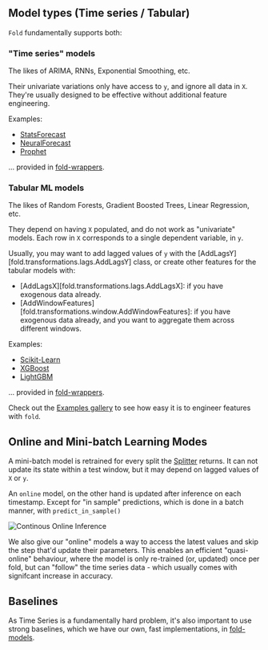 
## Model types (Time series / Tabular)

`Fold` fundamentally supports both:

### "Time series" models

The likes of ARIMA, RNNs, Exponential Smoothing, etc.

Their univariate variations only have access to `y`, and ignore all data in `X`.
They're usually designed to be effective without additional feature engineering.

Examples:

- [StatsForecast](https://github.com/Nixtla/statsforecast/)
- [NeuralForecast](https://github.com/Nixtla/neuralforecast)
- [Prophet](https://facebook.github.io/prophet/)

... provided in [fold-wrappers](https://github.com/dream-faster/fold-wrappers).


### Tabular ML models

The likes of Random Forests, Gradient Boosted Trees, Linear Regression, etc.

They depend on having `X` populated, and do not work as "univariate" models.
Each row in `X` corresponds to a single dependent variable, in `y`.

Usually, you may want to add lagged values of `y` with the [AddLagsY][fold.transformations.lags.AddLagsY] class, or create other features for the tabular models with:

- [AddLagsX][fold.transformations.lags.AddLagsX]: if you have exogenous data already.
- [AddWindowFeatures][fold.transformations.window.AddWindowFeatures]: if you have exogenous data already, and you want to aggregate them across different windows.


Examples:

- [Scikit-Learn](http://scikit-learn.org/)
- [XGBoost](https://github.com/dmlc/xgboost)
- [LightGBM](https://github.com/Microsoft/LightGBM/)

... provided in [fold-wrappers](https://github.com/dream-faster/fold-wrappers).

Check out the [Examples gallery](/examples/) to see how easy it is to engineer features with `fold`.


## Online and Mini-batch Learning Modes

A mini-batch model is retrained for every split the [Splitter](splitters.md) returns.
It can not update its state within a test window, but it may depend on lagged values of `X` or `y`.

An `online` model, on the other hand is updated after inference on each timestamp.
Except for "in sample" predictions, which is done in a batch manner, with `predict_in_sample()` 

![Continous Online Inference](https://raw.githubusercontent.com/dream-faster/fold/main/docs/images/technical_diagrams/continous_online_inference.svg) 

We also give our "online" models a way to access the latest values and skip the step that'd update their parameters. This enables an efficient "quasi-online" behaviour, where the model is only re-trained (or, updated) once per fold, but can "follow" the time series data - which usually comes with signifcant increase in accuracy.


## Baselines

As Time Series is a fundamentally hard problem, it's also important to use strong baselines, which we have our own, fast implementations, in [fold-models](https://github.com/dream-faster/fold-wrappers).
